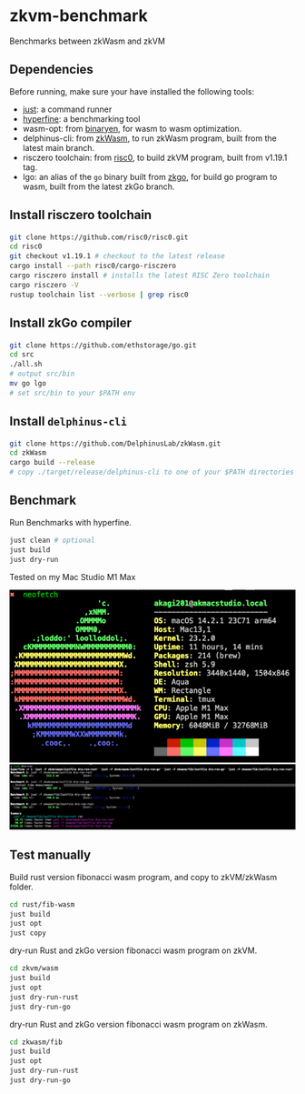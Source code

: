 # zkvm-benchmark

Benchmarks between zkWasm and zkVM

## Dependencies

Before running, make sure your have installed the following tools:

* [just](https://github.com/casey/just): a command runner
* [hyperfine](https://github.com/sharkdp/hyperfine): a benchmarking tool
* wasm-opt: from [binaryen](https://github.com/WebAssembly/binaryen), for wasm to wasm optimization.
* delphinus-cli: from [zkWasm](https://github.com/DelphinusLab/zkWasm), to run zkWasm program, built from the latest main branch.
* risczero toolchain: from [risc0](https://github.com/risc0/risc0), to build zkVM program, built from v1.19.1 tag.
* lgo: an alias of the `go` binary built from [zkgo](https://github.com/ethstorage/go/tree/zkGo), for build go program to wasm, built from the latest zkGo branch.

## Install risczero toolchain

```sh
git clone https://github.com/risc0/risc0.git
cd risc0
git checkout v1.19.1 # checkout to the latest release
cargo install --path risc0/cargo-risczero
cargo risczero install # installs the latest RISC Zero toolchain
cargo risczero -V
rustup toolchain list --verbose | grep risc0
```

## Install zkGo compiler

```sh
git clone https://github.com/ethstorage/go.git
cd src
./all.sh
# output src/bin
mv go lgo
# set src/bin to your $PATH env
```

## Install `delphinus-cli`

```sh
git clone https://github.com/DelphinusLab/zkWasm.git
cd zkWasm
cargo build --release
# copy ./target/release/delphinus-cli to one of your $PATH directories
```

## Benchmark

Run Benchmarks with hyperfine.

```sh
just clean # optional
just build
just dry-run
```

Tested on my Mac Studio M1 Max

![macos_profile](assets/macos_profile.jpg)
![zkvm_bench](assets/zkvm_bench.png)

## Test manually

Build rust version fibonacci wasm program, and copy to zkVM/zkWasm folder.

```sh
cd rust/fib-wasm
just build
just opt
just copy
```

dry-run Rust and zkGo version fibonacci wasm program on zkVM.

```sh
cd zkvm/wasm
just build
just opt
just dry-run-rust
just dry-run-go
```

dry-run Rust and zkGo version fibonacci wasm program on zkWasm.

```sh
cd zkwasm/fib
just build
just opt
just dry-run-rust
just dry-run-go
```
